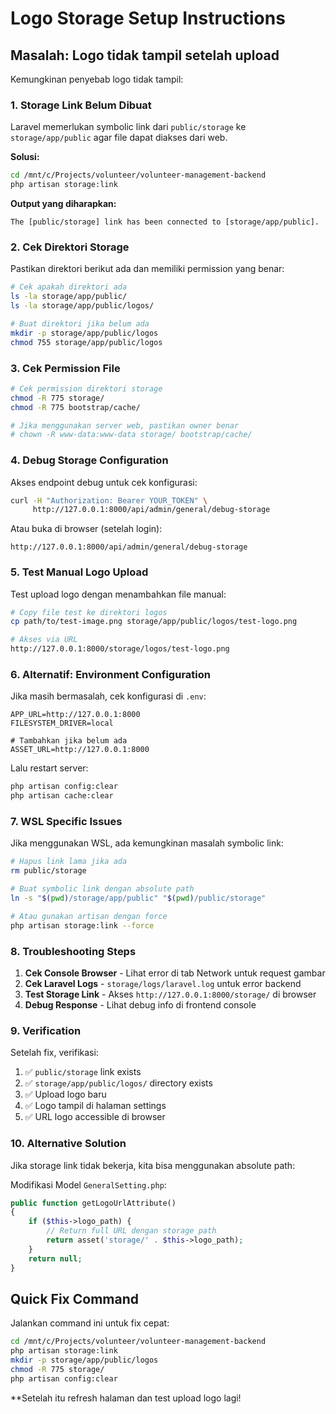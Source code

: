 # Logo Storage Setup Instructions

## Masalah: Logo tidak tampil setelah upload

Kemungkinan penyebab logo tidak tampil:

### 1. Storage Link Belum Dibuat

Laravel memerlukan symbolic link dari `public/storage` ke `storage/app/public` agar file dapat diakses dari web.

**Solusi:**
```bash
cd /mnt/c/Projects/volunteer/volunteer-management-backend
php artisan storage:link
```

**Output yang diharapkan:**
```
The [public/storage] link has been connected to [storage/app/public].
```

### 2. Cek Direktori Storage

Pastikan direktori berikut ada dan memiliki permission yang benar:

```bash
# Cek apakah direktori ada
ls -la storage/app/public/
ls -la storage/app/public/logos/

# Buat direktori jika belum ada
mkdir -p storage/app/public/logos
chmod 755 storage/app/public/logos
```

### 3. Cek Permission File

```bash
# Cek permission direktori storage
chmod -R 775 storage/
chmod -R 775 bootstrap/cache/

# Jika menggunakan server web, pastikan owner benar
# chown -R www-data:www-data storage/ bootstrap/cache/
```

### 4. Debug Storage Configuration

Akses endpoint debug untuk cek konfigurasi:

```bash
curl -H "Authorization: Bearer YOUR_TOKEN" \
     http://127.0.0.1:8000/api/admin/general/debug-storage
```

Atau buka di browser (setelah login):
```
http://127.0.0.1:8000/api/admin/general/debug-storage
```

### 5. Test Manual Logo Upload

Test upload logo dengan menambahkan file manual:

```bash
# Copy file test ke direktori logos
cp path/to/test-image.png storage/app/public/logos/test-logo.png

# Akses via URL
http://127.0.0.1:8000/storage/logos/test-logo.png
```

### 6. Alternatif: Environment Configuration

Jika masih bermasalah, cek konfigurasi di `.env`:

```env
APP_URL=http://127.0.0.1:8000
FILESYSTEM_DRIVER=local

# Tambahkan jika belum ada
ASSET_URL=http://127.0.0.1:8000
```

Lalu restart server:
```bash
php artisan config:clear
php artisan cache:clear
```

### 7. WSL Specific Issues

Jika menggunakan WSL, ada kemungkinan masalah symbolic link:

```bash
# Hapus link lama jika ada
rm public/storage

# Buat symbolic link dengan absolute path
ln -s "$(pwd)/storage/app/public" "$(pwd)/public/storage"

# Atau gunakan artisan dengan force
php artisan storage:link --force
```

### 8. Troubleshooting Steps

1. **Cek Console Browser** - Lihat error di tab Network untuk request gambar
2. **Cek Laravel Logs** - `storage/logs/laravel.log` untuk error backend
3. **Test Storage Link** - Akses `http://127.0.0.1:8000/storage/` di browser
4. **Debug Response** - Lihat debug info di frontend console

### 9. Verification

Setelah fix, verifikasi:

1. ✅ `public/storage` link exists
2. ✅ `storage/app/public/logos/` directory exists  
3. ✅ Upload logo baru
4. ✅ Logo tampil di halaman settings
5. ✅ URL logo accessible di browser

### 10. Alternative Solution

Jika storage link tidak bekerja, kita bisa menggunakan absolute path:

Modifikasi Model `GeneralSetting.php`:
```php
public function getLogoUrlAttribute()
{
    if ($this->logo_path) {
        // Return full URL dengan storage path
        return asset('storage/' . $this->logo_path);
    }
    return null;
}
```

## Quick Fix Command

Jalankan command ini untuk fix cepat:

```bash
cd /mnt/c/Projects/volunteer/volunteer-management-backend
php artisan storage:link
mkdir -p storage/app/public/logos
chmod -R 775 storage/
php artisan config:clear
```

**Setelah itu refresh halaman dan test upload logo lagi!
